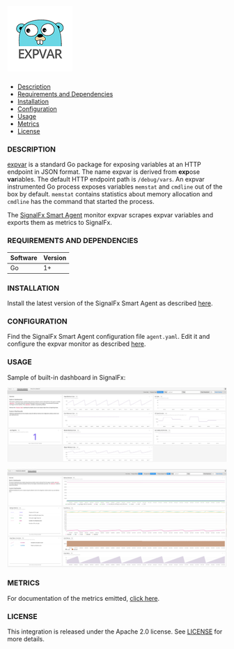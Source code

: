 # ![](./img/integration_expvar.png)

- [Description](#description)
- [Requirements and Dependencies](#requirements-and-dependencies)
- [Installation](#installation)
- [Configuration](#configuration)
- [Usage](#usage)
- [Metrics](#metrics)
- [License](#license)

### DESCRIPTION

<a target="_blank" href="https://golang.org/pkg/expvar/">expvar</a> is a standard Go package for exposing variables at an HTTP endpoint in JSON format. 
The name expvar is derived from <b>exp</b>ose <b>var</b>iables. The default HTTP endpoint path is `/debug/vars`. An expvar instrumented Go process 
exposes variables `memstat` and `cmdline` out of the box by default. `memstat` contains statistics about memory allocation and `cmdline` has the command 
that started the process. 

The <a target="_blank" href="https://github.com/signalfx/integrations/tree/master/signalfx-agent">SignalFx Smart Agent</a> monitor expvar scrapes expvar 
variables and exports them as metrics to SignalFx.

### REQUIREMENTS AND DEPENDENCIES

| Software | Version |
|----------|---------|
| Go       | 1+      |

### INSTALLATION

Install the latest version of the SignalFx Smart Agent as described [here](https://github.com/signalfx/integrations/tree/master/signalfx-agent).

### CONFIGURATION

Find the SignalFx Smart Agent configuration file `agent.yaml`. Edit it and configure the expvar monitor as described <a target="_blank" href="https://github.com/signalfx/signalfx-agent/blob/master/docs/monitors/expvar.md">here</a>.

### USAGE

Sample of built-in dashboard in SignalFx:

![Processes Memory](./img/expvar_processes_memory_dashboard.png)

![Process Memory](./img/expvar_process_memory_dashboard.png)

### METRICS

For documentation of the metrics emitted, [click here](./docs).

### LICENSE

This integration is released under the Apache 2.0 license. See [LICENSE](./LICENSE) for more details.